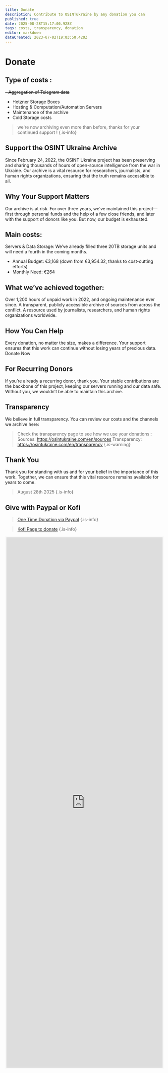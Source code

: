 ```yaml
---
title: Donate
description: Contribute to OSINTukraine by any donation you can
published: true
date: 2025-08-28T15:17:00.928Z
tags: costs, transparency, donation
editor: markdown
dateCreated: 2023-07-02T19:03:50.420Z
---
```


# Donate

## Type of costs : 

~~- Aggregation of Telegram data~~
- Hetzner Storage Boxes
- Hosting & Computation/Automation Servers
- Maintenance of the archive
- Cold Storage costs

> we're now archiving even more than before, thanks for your continued support !
{.is-info}

## Support the OSINT Ukraine Archive
Since February 24, 2022, the OSINT Ukraine project has been preserving and sharing thousands of hours of open-source intelligence from the war in Ukraine. Our archive is a vital resource for researchers, journalists, and human rights organizations, ensuring that the truth remains accessible to all.

## Why Your Support Matters
Our archive is at risk. For over three years, we’ve maintained this project—first through personal funds and the help of a few close friends, and later with the support of donors like you. But now, our budget is exhausted.

## Main costs:

Servers & Data Storage: We’ve already filled three 20TB storage units and will need a fourth in the coming months.

- Annual Budget: €3,168 (down from €3,954.32, thanks to cost-cutting efforts)
- Monthly Need: €264

## What we’ve achieved together:

Over 1,200 hours of unpaid work in 2022, and ongoing maintenance ever since.
A transparent, publicly accessible archive of sources from across the conflict.
A resource used by journalists, researchers, and human rights organizations worldwide.

## How You Can Help
Every donation, no matter the size, makes a difference. Your support ensures that this work can continue without losing years of precious data.
Donate Now


## For Recurring Donors
If you’re already a recurring donor, thank you. Your stable contributions are the backbone of this project, keeping our servers running and our data safe. Without you, we wouldn’t be able to maintain this archive.

## Transparency
We believe in full transparency. You can review our costs and the channels we archive here:

> Check the transparency page to see how we use your donations : 
Sources: https://osintukraine.com/en/sources
Transparency: https://osintukraine.com/en/transparency
{.is-warning}

## Thank You
Thank you for standing with us and for your belief in the importance of this work. Together, we can ensure that this vital resource remains available for years to come.


> August 28th 2025
{.is-info}


## Give with Paypal or Kofi

> [One Time Donation via Paypal](https://www.paypal.com/paypalme/osintukraine) 
{.is-info}

> [Kofi Page to donate](https://ko-fi.com/cyberbenb)
{.is-info}

<iframe id='kofiframe' src='https://ko-fi.com/cyberbenb/?hidefeed=false&widget=true&embed=true&preview=true' style='border:none;width:100%;padding:4px;background:#f9f9f9;' height='1712' title='cyberbenb'></iframe>
